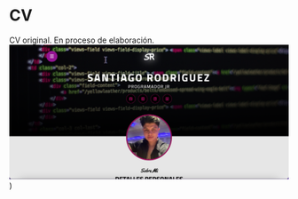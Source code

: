 # CV
CV original. En proceso de elaboración.
<span>![alt text](https://github.com/roiszs/CV/blob/main/pantalla.png)</span><span>)</span>